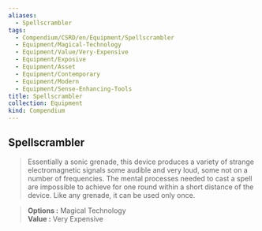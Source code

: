 ```yaml
---
aliases:
  - Spellscrambler
tags:
  - Compendium/CSRD/en/Equipment/Spellscrambler
  - Equipment/Magical-Technology
  - Equipment/Value/Very-Expensive
  - Equipment/Exposive
  - Equipment/Asset
  - Equipment/Contemporary
  - Equipment/Modern
  - Equipment/Sense-Enhancing-Tools
title: Spellscrambler
collection: Equipment
kind: Compendium
---
```

## Spellscrambler
>Essentially a sonic grenade, this device produces a variety of strange electromagnetic signals some audible and very loud, some not on a number of frequencies. The mental processes needed to cast a spell are impossible to achieve for one round within a short distance of the device. Like any grenade, it can be used only once.
  
> **Options :** Magical Technology  
> **Value :** Very Expensive  